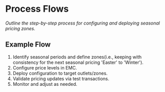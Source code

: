 # Process Flows

_Outline the step-by-step process for configuring and deploying seasonal pricing zones._

## Example Flow

1. Identify seasonal periods and define zones(i.e., keeping with consistency for the next seasonal pricing 'Easter' to 'Winter').
2. Configure price levels in EMC.
3. Deploy configuration to target outlets/zones.
4. Validate pricing updates via test transactions.
5. Monitor and adjust as needed.
